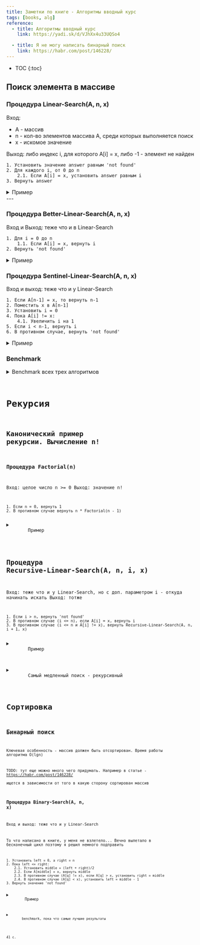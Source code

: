 ```yaml
---
title: Заметки по книге - Алгоритмы вводный курс
tags: [books, alg]
reference:
  - title: Алгоритмы вводный курс
    link: https://yadi.sk/d/VJhXx4u33UQSo4

  - title: Я не могу написать бинарный поиск
    link: https://habr.com/post/146228/
---
```


* TOC 
{:toc}

## Поиск элемента в массиве

### Процедура Linear-Search(A, n, x)  
Вход:  
* A - массив
* n - кол-во элементов массива A, среди которых выполняется поиск
* x - искомое значение

Выход: либо индекс i, для которого A[i] = x, либо -1 - элемент не найден
```
1. Установить значение answer равным 'not found'
2. Для каждого i, от 0 до n  
    2.1. Если A[i] = x, установить answer равным i
3. Вернуть answer
```

<details>
    <summary>
        Пример
    </summary>
    <pre><code class="perl">use uni::perl       qw| :dumper |;
use List::Util      qw| shuffle |;

my $item = 189;
my @arr = shuffle (0..9999);
my $length = scalar @arr;
my $index = linear_search(\@arr, $length, $item);

print $index eq 'not found' ? "$index\n" : "Item = $item, index = $index, chech = $arr[$index]\n";

sub linear_search {
    my ( $array, $length, $item ) = @_;
    my $answer = 'not found';
    for (my $i = 0; $i < $length; $i++) {
        $answer = $i if $array->[$i] == $item;
    }
    return $answer;
}

$ perl script.pl 
Item = 189, index = 1525, chech = 189
    </code></pre>
</details>
---

### Процедура Better-Linear-Search(A, n, x)
Вход и Выход: теже что и в Linear-Search
```
1. Для i = 0 до n  
    1.1. Если A[i] = x, вернуть i
2. Вернуть 'not found'
```
<details>
    <summary>
        Пример
    </summary>
    <pre><code class="perl">my $item = 1;
my @arr = shuffle (0..9999);
my $length = scalar @arr;
my $index = better_linear_search(\@arr, $length, $item);

print $index eq 'not found' ? "$index\n" : "Item = $item, index = $index, chech = $arr[$index]\n";

sub better_linear_search {
    my ( $array, $length, $item ) = @_;
    for (my $i = 0; $i < $length; $i++){
        return $i if $array->[$i] == $item;
    }
    return 'not found';
}

$ perl script.pl 
Item = 1, index = 9227, chech = 1
    </code></pre>
</details>


### Процедура Sentinel-Linear-Search(A, n, x)

Вход и выход: теже что и у Linear-Search
```
1. Если A[n-1] = x, то вернуть n-1
2. Поместить x в A[n-1]
3. Установить i = 0
4. Пока A[i] != x:  
    4.1. Увеличить i на 1
5. Если i < n-1, вернуть i
6. В противном случае, вернуть 'not found'
```

<details>
    <summary>
        Пример
    </summary>
    <pre><code class="perl">my $item = 2;
my @arr = shuffle (0..9999);
my $length = scalar @arr;
my $index = sentinel_linear_search(\@arr, $length, $item);

print $index eq 'not found' ? "$index\n" : "Item = $item, index = $index, chech = $arr[$index]\n";

sub sentinel_linear_search {
    my ( $array, $length, $item ) = @_;
    return $length - 1 if $array->[$length - 1] == $item;
    $array->[$length - 1] = $item;
    my $index = 0;
    while ( $array->[$index] != $item ){
        $index++;
    }
    return $index if $index < $length - 1;
    return 'not found';
}

$ perl script.pl 
Item = 2, index = 9328, chech = 2
    </code></pre>
</details>


### Benchmark

<details>
    <summary>
        Benchmark всех трех алгоритмов
    </summary>
    <pre><code class="perl">use Benchmark;

my ( $shuffle, $check, $size ) = (1, 0, 999999);

my @array = $shuffle ? shuffle (0..$size) : (0..$size);
my $length = scalar(@array);

timethese(0, {
    'linear' => sub {
        my $item = int rand @array;
        my $index = MySearch::linear_search( \@array, $length, $item );
        ok( $item == $array[$index] ) if $check;
    },
    'better' => sub {
        my $item = int rand @array;
        my $index = MySearch::better_linear_search( \@array, $length, $item );
        ok( $item == $array[$index] ) if $check;
    },
    'sentinel' => sub {
        my $item = int rand @array;
        my $index = MySearch::sentinel_linear_search( \@array, $length, $item );
        ok( $item == $array[$index] ) if $check;
    },
});

done_testing() if $check;

$ perl benchmark.pl 
Benchmark: running better, linear, sentinel for at least 3 CPU seconds...
    better:  4 wallclock secs ( 3.68 usr +  0.00 sys =  3.68 CPU) @ 22.28/s (n=82)
    linear:  3 wallclock secs ( 3.11 usr +  0.01 sys =  3.12 CPU) @ 12.18/s (n=38)
  sentinel:  3 wallclock secs ( 3.36 usr +  0.01 sys =  3.37 CPU) @ 21.36/s (n=72)

$ perl benchmark.pl 
Benchmark: timing 100 iterations of better, linear, sentinel...
    better:  5 wallclock secs ( 4.54 usr +  0.01 sys =  4.55 CPU) @ 21.98/s (n=100)
    linear:  8 wallclock secs ( 8.29 usr +  0.00 sys =  8.29 CPU) @ 12.06/s (n=100)
  sentinel:  4 wallclock secs ( 4.08 usr +  0.06 sys =  4.14 CPU) @ 24.15/s (n=100)

    </code></pre>
Результат - better_search работатет в 2 раза быстрее linear_search и на 0.8 мил. быстрее sentinel_search
</details>

# Рекурсия
## Канонический пример рекурсии. Вычисление n!

### Процедура Factorial(n)
Вход: целое число n >= 0
Выход: значение n!

```
1. Если n = 0, вернуть 1
2. В противном случае вернуть n * Factorial(n - 1)
```
<details>
    <summary>
        Пример
    </summary>
<pre><code class="perl">print factorial(5) . "\n\n";

sub factorial {
    my $n = shift;
    return ( $n == 0 ? 1 : $n * factorial( $n - 1 ) ) ;
}

$ perl script.pl 
120
</code></pre>

</details>

## Процедура Recursive-Linear-Search(A, n, i, x)
Вход: теже что и у Linear-Search, но с доп. параметром i - откуда начинать искать
Выход: тотже

```
1. Если i > n, вернуть 'not found'
2. В противном случае (i <= n), если A[i] = x, вернуть i
3. В противном случае (i <= n и A[i] != x), вернуть Recursive-Linear-Search(A, n, i + 1, x)
```

<details>
    <summary>
        Пример
    </summary>
    <pre><code class="perl">
sub recursive_linear_search {
    my ( $array, $length, $index, $item ) = @_;
    return 'not found' if $index > $length;
    return $index if $array->[$index] == $item;
    return recursive_linear_search($array, $length, ++$index, $item);
}

$ perl script.pl 
Item = 1, index = 618, chech = 1
    </code></pre>
</details>

<details>
    <summary>
        Самый медленный поиск - рекурсивный
    </summary>
    <pre><code class="perl">my ( $shuffle, $check, $size ) = (1, 0, 999999);

my @array = $shuffle ? shuffle (0..$size) : (0..$size);
my $length = scalar(@array);

timethese(0, {
    'linear' => sub {
        my $item = int rand @array;
        my $index = MySearch::linear_search( \@array, $length, $item );
        ok( $item == $array[$index] ) if $check;
    },
    'better' => sub {
        my $item = int rand @array;
        my $index = MySearch::better_linear_search( \@array, $length, $item );
        ok( $item == $array[$index] ) if $check;
    },
    'sentinel' => sub {
        my $item = int rand @array;
        my $index = MySearch::sentinel_linear_search( \@array, $length, $item );
        ok( $item == $array[$index] ) if $check;
    },
    'reqursive' => sub {
        my $item = int rand @array;
        my $index = MySearch::recursive_linear_search( \@array, $length, 0, $item );
        ok( $item == $array[$index] ) if $check;
    },
});

$ perl benchmark.pl 
Benchmark: running better, linear, reqursive, sentinel for at least 3 CPU seconds...
    better:  4 wallclock secs ( 3.21 usr +  0.00 sys =  3.21 CPU) @ 25.23/s (n=81)
    linear:  3 wallclock secs ( 3.11 usr +  0.00 sys =  3.11 CPU) @ 11.90/s (n=37)
 reqursive:  3 wallclock secs ( 3.30 usr +  0.00 sys =  3.30 CPU) @  3.64/s (n=12)
  sentinel:  3 wallclock secs ( 3.14 usr +  0.00 sys =  3.14 CPU) @ 23.57/s (n=74)

$ perl benchmark.pl 
Benchmark: timing 100 iterations of better, linear, reqursive, sentinel...
    better:  5 wallclock secs ( 4.13 usr +  0.02 sys =  4.15 CPU) @ 24.10/s (n=100)
    linear:  8 wallclock secs ( 8.18 usr +  0.01 sys =  8.19 CPU) @ 12.21/s (n=100)
 reqursive: 22 wallclock secs (20.86 usr +  0.20 sys = 21.06 CPU) @  4.75/s (n=100)
  sentinel:  5 wallclock secs ( 4.52 usr +  0.01 sys =  4.53 CPU) @ 22.08/s (n=100)

    </code></pre>
</details>

# Сортировка

## Бинарный поиск

Ключевая особенность - массив должен быть отсортирован. Время работы алгоритма O(lgn)  

TODO: тут еще можно много чего придумать. Например в статье - https://habr.com/post/146228/  
ищется в зависимости от того в какую сторону сортирован массив

### Процедура Binary-Search(A, n, x)
Вход и выход: теже что и у Linear-Search

То что написано в книге, у меня не взлетело... Вечно вылетало в бесконечный цикл поэтому я решил немного подправить

```
1. Установить left = 0, а right = n
2. Пока left <= right:
    2.1. Установить middle = (left + right)/2
    2.2. Если A[middle] = x, вернуть middle
    2.3. В противном случае (A[q] != x), если A[q] > x, установить right = middle
    2.4. В противном случае (A[q] < x), установить left = middle - 1
3. Вернуть значение 'not found'
```
<details>
    <summary>
        Пример
    </summary>
    <pre><code class="perl">
my ( $shuffle, $check, $size ) = (0, 1, 999999);

my @array = $shuffle ? shuffle (0..$size) : (0..$size);
my $length = scalar(@array);

my $item = int rand @array;
my $index = MySearch::binary_search( \@array, $length, $item );
warn "item = $item; index = $index; check = $array[$index]" if $check;
ok( $item == $array[$index] ) if $check;

done_testing() if $check;

sub binary_search {
    my ( $array, $length, $item ) = @_;
    my ( $left, $right ) = ( 0, $length );
    while ( $left <= $right ){
        my $middle = int ( ($right + $left) / 2 );
        return $middle if $array->[$middle] == $item;
        $array->[$middle] > $item ? $right = $middle : $left = $middle++;
    }
    return 'not found';
}

$ perl script.pl 
item = 431667; index = 431667; check = 431667 at script.pl line 18.
ok 1

    </code></pre>
</details>

<details>
    <summary>
        benchmark, пока что самые лучшие результаты
    </summary>
    <pre><code class="perl">my ( $shuffle, $check, $size ) = (0, 0, 999999);

my @array = $shuffle ? shuffle (0..$size) : (0..$size);
my $length = scalar(@array);

timethese(0, {
    'binary' => sub {
        my $item = int rand @array;
        my $index = MySearch::binary_search( \@array, $length, $item );
        ok( $item == $array[$index] ) if $check;
    },
});

done_testing() if $check; 

$ perl benchmark.pl 
Benchmark: running binary for at least 3 CPU seconds...
    binary:  3 wallclock secs ( 3.21 usr +  0.01 sys =  3.22 CPU) @ 58165.22/s (n=187292)

$ perl benchmark.pl 
Benchmark: timing 100 iterations of binary...
    binary:  0 wallclock secs ( 0.00 usr +  0.00 sys =  0.00 CPU)
            (warning: too few iterations for a reliable count)
    </code></pre>
</details>


41 c.
